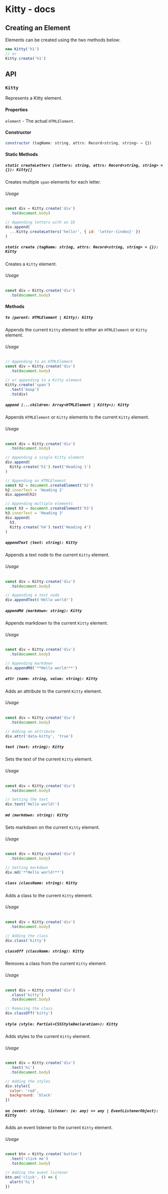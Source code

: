 # Kitty - docs

## Creating an Element
Elements can be created using the two methods below:

```js
new Kitty('h1')
// or
Kitty.create('h1')
```

## API

### `Kitty`
Represents a Kitty element.

#### Properties
`element` - The actual `HTMLElement`.

#### Constructor
```js
constructor (tagName: string, attrs: Record<string, string> = {})
```

#### Static Methods

##### `static createLetters (letters: string, attrs: Record<string, string> = {}): Kitty[]`
Creates multiple `span` elements for each letter.
###### Usage
```js
const div = Kitty.create('div')
  .to(document.body)

// Appending letters with an ID
div.append(
  ...Kitty.createLetters('hello!', { id: 'letter-{index}' })
)
```


##### `static create (tagName: string, attrs: Record<string, string> = {}): Kitty`
Creates a `Kitty` element.
###### Usage
```js
const div = Kitty.create('div')
  .to(document.body)
```

#### Methods

##### `to (parent: HTMLElement | Kitty): Kitty`
Appends the current `Kitty` element to either an `HTMLElement` or `Kitty` element.
###### Usage
```js
// Appending to an HTMLElement
const div = Kitty.create('div')
  .to(document.body)

// or appending to a Kitty element
Kitty.create('span')
  .text('boop')
  .to(div)
```


##### `append (...children: Array<HTMLElement | Kitty>): Kitty`
Appends `HTMLElement` or `Kitty` elements to the current `Kitty` element.
###### Usage
```js
const div = Kitty.create('div')
  .to(document.body)

// Appending a single Kitty element
div.append(
  Kitty.create('h1').text('Heading 1')
)

// Appending an HTMLElement
const h2 = document.createElement('h2')
h2.innerText = 'Heading 2'
div.append(h2)

// Appending multiple elements
const h3 = document.createElement('h3')
h3.innerText = 'Heading 3'
div.append(
  h3,
  Kitty.create('h4').text('Heading 4')
)
```


##### `appendText (text: string): Kitty`
Appends a text node to the current `Kitty` element.
###### Usage
```js
const div = Kitty.create('div')
  .to(document.body)

// Appending a text node
div.appendText('Hello world!')
```


##### `appendMd (markdown: string): Kitty`
Appends markdown to the current `Kitty` element.
###### Usage
```js
const div = Kitty.create('div')
  .to(document.body)

// Appending markdown
div.appendMd('**Hello world!**')
```


##### `attr (name: string, value: string): Kitty`
Adds an attribute to the current `Kitty` element.
###### Usage
```js
const div = Kitty.create('div')
  .to(document.body)

// Adding an attribute
div.attr('data-kitty', 'true')
```


##### `text (text: string): Kitty`
Sets the text of the current `Kitty` element.
###### Usage
```js
const div = Kitty.create('div')
  .to(document.body)

// Setting the text
div.text('Hello world!')
```


##### `md (markdown: string): Kitty`
Sets markdown on the current `Kitty` element.
###### Usage
```js
const div = Kitty.create('div')
  .to(document.body)

// Setting markdown
div.md('**Hello world!**')
```


##### `class (className: string): Kitty`
Adds a class to the current `Kitty` element.
###### Usage
```js
const div = Kitty.create('div')
  .to(document.body)

// Adding the class
div.class('kitty')
```


##### `classOff (className: string): Kitty`
Removes a class from the current `Kitty` element.
###### Usage
```js
const div = Kitty.create('div')
  .class('kitty')
  .to(document.body)

// Removing the class
div.classOff('kitty')
```


##### `style (style: Partial<CSSStyleDeclaration>): Kitty`
Adds styles to the current `Kitty` element.
###### Usage
```js
const div = Kitty.create('div')
  .text('hi')
  .to(document.body)

// Adding the styles
div.style({
  color: 'red',
  background: 'black'
})
```


##### `on (event: string, listener: (e: any) => any | EventListenerObject): Kitty`
Adds an event listener to the current `Kitty` element.
###### Usage
```js
const btn = Kitty.create('button')
  .text('click me')
  .to(document.body)

// Adding the event listener
btn.on('click', () => {
  alert('hi')
})
```
